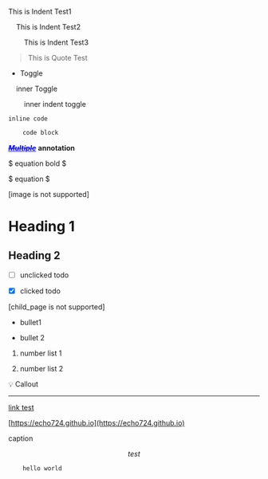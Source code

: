 This is Indent Test1

&nbsp;&nbsp;&nbsp;&nbsp;This is Indent Test2

&nbsp;&nbsp;&nbsp;&nbsp;&nbsp;&nbsp;&nbsp;&nbsp;This is Indent Test3

> This is Quote Test

- Toggle

&nbsp;&nbsp;&nbsp;&nbsp;inner Toggle

&nbsp;&nbsp;&nbsp;&nbsp;&nbsp;&nbsp;&nbsp;&nbsp;inner indent toggle

`inline code`

```javascript
	code block
```

<span style='color:blue'><u>~~***Multiple***~~</u></span> **annotation** 

$ equation bold $

$ equation $

[image is not supported]

# Heading 1

## Heading 2

- [ ] unclicked todo

- [x] clicked todo

[child_page is not supported]

- bullet1

- bullet 2

1. number list 1

1. number list 2

💡 Callout

---

[link test](https://google.com)

[https://echo724.github.io](https://echo724.github.io)

caption

$$ test $$

[]()

```python
	hello world
```



